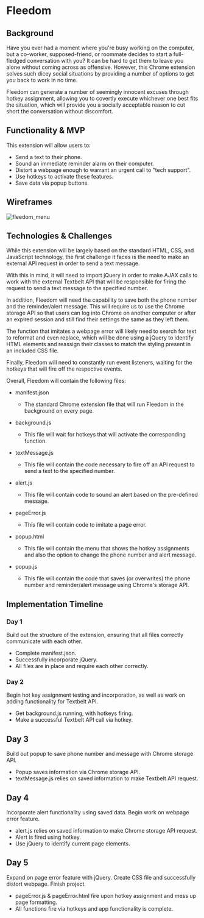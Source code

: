 # Fleedom

## Background

Have you ever had a moment where you're busy working on the computer, but a co-worker, supposed-friend, or roommate decides to start a full-fledged conversation with you?  It can be hard to get them to leave you alone without coming across as offensive.  However, this Chrome extension solves such dicey social situations by providing a number of options to get you back to work in no time.

Fleedom can generate a number of seemingly innocent excuses through hotkey assignment, allowing you to covertly execute whichever one best fits the situation, which will provide you a socially acceptable reason to cut short the conversation without discomfort.

## Functionality & MVP

This extension will allow users to:

  - Send a text to their phone.
  - Sound an immediate reminder alarm on their computer.
  - Distort a webpage enough to warrant an urgent call to "tech support".
  - Use hotkeys to activate these features.
  - Save data via popup buttons.

## Wireframes

![fleedom_menu](docs/wireframes/Fleedom_menu.png)  

## Technologies & Challenges

While this extension will be largely based on the standard HTML, CSS, and JavaScript technology, the first challenge it faces is the need to make an external API request in order to send a text message.

With this in mind, it will need to import jQuery in order to make AJAX calls to work with the external Textbelt API that will be responsible for firing the request to send a text message to the specified number.

In addition, Fleedom will need the capability to save both the phone number and the reminder/alert message.  This will require us to use the Chrome storage API so that users can log into Chrome on another computer or after an expired session and still find their settings the same as they left them.

The function that imitates a webpage error will likely need to search for text to reformat and even replace, which will be done using a jQuery to identify HTML elements and reassign their classes to match the styling present in an included CSS file.

Finally, Fleedom will need to constantly run event listeners, waiting for the hotkeys that will fire off the respective events.

Overall, Fleedom will contain the following files:

  - manifest.json
    - The standard Chrome extension file that will run Fleedom in the background on every page.


  - background.js
    - This file will wait for hotkeys that will activate the corresponding function.


  - textMessage.js
    - This file will contain the code necessary to fire off an API request to send a text to the specified number.


  - alert.js
    - This file will contain code to sound an alert based on the pre-defined message.


  - pageError.js
    - This file will contain code to imitate a page error.


  - popup.html
    - This file will contain the menu that shows the hotkey assignments and also the option to change the phone number and alert message.


  - popup.js
    - This file will contain the code that saves (or overwrites) the phone number and reminder/alert message using Chrome's storage API.


## Implementation Timeline

### Day 1
Build out the structure of the extension, ensuring that all files correctly communicate with each other.

  - Complete manifest.json.
  - Successfully incorporate jQuery.
  - All files are in place and require each other correctly.

### Day 2
Begin hot key assignment testing and incorporation, as well as work on adding functionality for Textbelt API.

  - Get background.js running, with hotkeys firing.
  - Make a successful Textbelt API call via hotkey.

## Day 3
Build out popup to save phone number and message with Chrome storage API.

  - Popup saves information via Chrome storage API.
  - textMessage.js relies on saved information to make Textbelt API request.

## Day 4
Incorporate alert functionality using saved data.  Begin work on webpage error feature.

  - alert.js relies on saved information to make Chrome storage API request.
  - Alert is fired using hotkey.
  - Use jQuery to identify current page elements.

## Day 5
Expand on page error feature with jQuery.  Create CSS file and successfully distort webpage.  Finish project.

  - pageError.js & pageError.html fire upon hotkey assignment and mess up page formatting.
  - All functions fire via hotkeys and app functionality is complete.
